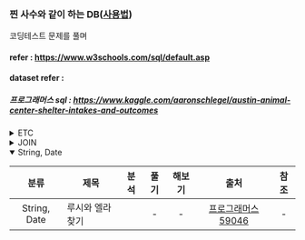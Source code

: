 ### 찐 사수와 같이 하는 DB([사용법](./refer/README.md))
코딩테스트 문제를 풀며 
#### refer : https://www.w3schools.com/sql/default.asp
#### dataset refer : 
##### 프로그래머스 sql : https://www.kaggle.com/aaronschlegel/austin-animal-center-shelter-intakes-and-outcomes

<details>
<summary>ETC</summary>

|분류| 제목 | 분석| 풀기 | 해보기| 출처 | 참조 |
| :---: | --- | :---: | :---: | :---: | :---: | :---: |
|select|모든 레코드 조회하기||-|[Mysql](https://programmers.co.kr/learn/courses/30/lessons/59034),[Oracle](https://programmers.co.kr/learn/courses/30/lessons/59034?language=oracle)|[프로그래머스 59034](https://programmers.co.kr/learn/courses/30/lessons/59034)|-|
|select|역순 정렬하기||-|[Mysql](https://programmers.co.kr/learn/courses/30/lessons/59035)|[프로그래머스 59035](https://programmers.co.kr/learn/courses/30/lessons/59035)|-|
|select|아픈 동물 찾기||-|[Mysql](https://programmers.co.kr/learn/courses/30/lessons/59036)|[프로그래머스 59036](https://programmers.co.kr/learn/courses/30/lessons/59036)|-|
|select|어린 동물 찾기||[link](./analysis/programmers_59037_analysis.txt)|[Mysql](./query/programmers_59037_Mysql.sql)|[프로그래머스 59037](https://programmers.co.kr/learn/courses/30/lessons/59037)|-|
|select|동물의 아이디와 이름||-|-|[프로그래머스 59403](https://programmers.co.kr/learn/courses/30/lessons/59403)|-|
|select|여러 기준으로 정렬하기||-|-|[프로그래머스 59404](https://programmers.co.kr/learn/courses/30/lessons/59404)|-|
|max|상위 n개 레코드||-|-|[프로그래머스 59405](https://programmers.co.kr/learn/courses/30/lessons/59405)|-|
|max|최댓값 구하기||-|-|[프로그래머스 59415](https://programmers.co.kr/learn/courses/30/lessons/59415)|-|
|min|최솟값 구하기||-|-|[프로그래머스 59038](https://programmers.co.kr/learn/courses/30/lessons/59038)|-|
|count|동물 수 구하기||-|-|[프로그래머스 59406](https://programmers.co.kr/learn/courses/30/lessons/59406)|-|
|distinct|중복 제거하기||-|-|[프로그래머스 59408](https://programmers.co.kr/learn/courses/30/lessons/59408)|-|
|GROUP BY|고양이와 개는 몇 마리 있을까||-|-|[프로그래머스 59040](https://programmers.co.kr/learn/courses/30/lessons/59040)|-|
|HAVING|동명 동물 수 찾기||-|-|[프로그래머스 59041](https://programmers.co.kr/learn/courses/30/lessons/59041)|-|
|HAVING|입양 시각 구하기(1)|hour()|-|-|[프로그래머스 59412](https://programmers.co.kr/learn/courses/30/lessons/59412)|-|
|HAVING|입양 시각 구하기(2)|RECURSIVE|-|-|[프로그래머스 59413](https://programmers.co.kr/learn/courses/30/lessons/59413)|-|
|JOIN|입양 시각 구하기(2)|RECURSIVE|-|-|[프로그래머스 59413](https://programmers.co.kr/learn/courses/30/lessons/59413)|-|
|IS NULL|이름이 없는 동물의 아이디||-|-|[프로그래머스 59039](https://programmers.co.kr/learn/courses/30/lessons/59039)|-|
|IS NULL|이름이 있는 동물의 아이디(2)||-|-|[프로그래머스 59407](https://programmers.co.kr/learn/courses/30/lessons/59407)|-|
|IFNULL|NULL 처리하기||-|-|[프로그래머스 59410](https://programmers.co.kr/learn/courses/30/lessons/59410)|-|
</details>

<details>
<summary>JOIN</summary>

|분류| 제목 | 분석| 풀기 | 해보기| 출처 | 참조 |
| :---: | --- | :---: | :---: | :---: | :---: | :---: |
|JOIN|없어진 기록 찾기||-|-|[프로그래머스 59042](https://programmers.co.kr/learn/courses/30/lessons/59042)|-|
|JOIN|있었는데요 없었습니다||-|-|[프로그래머스 59043](https://programmers.co.kr/learn/courses/30/lessons/59043)|-|
|JOIN|오랜 기간 보호한 동물(1)||-|-|[프로그래머스 59044](https://programmers.co.kr/learn/courses/30/lessons/59044)|-|
|JOIN|보호소에서 중성화한 동물||-|-|[프로그래머스 59045](https://programmers.co.kr/learn/courses/30/lessons/59045)|-|
|String, Date|루시와 엘라 찾기||-|-|[프로그래머스 59046](https://programmers.co.kr/learn/courses/30/lessons/59046)|-|
</details>

<details open>
<summary>String, Date</summary>

|분류| 제목 | 분석| 풀기 | 해보기| 출처 | 참조 |
| :---: | --- | :---: | :---: | :---: | :---: | :---: |
|String, Date|루시와 엘라 찾기||-|-|[프로그래머스 59046](https://programmers.co.kr/learn/courses/30/lessons/59046)|-|
</details>
